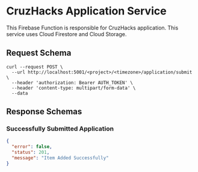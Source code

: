 # CruzHacks Application Service

This Firebase Function is responsible for CruzHacks application.  This service uses Cloud Firestore and Cloud Storage. 

## Request Schema

```shell
curl --request POST \
  --url http://localhost:5001/<project>/<timezone>/application/submit \
  --header 'authorization: Bearer AUTH_TOKEN' \
  --header 'content-type: multipart/form-data' \
  --data
```

## Response Schemas

### Successfully Submitted Application

```json
{
  "error": false,
  "status": 201,
  "message": "Item Added Successfully"
}
```

